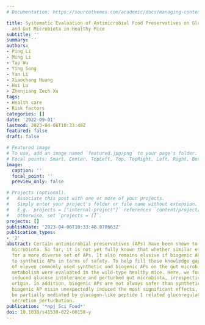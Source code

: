 ```yaml
---
# Documentation: https://sourcethemes.com/academic/docs/managing-content/

title: Systematic Evaluation of Antimicrobial Food Preservatives on Glucose Metabolism
  and Gut Microbiota in Healthy Mice
subtitle: ''
summary: ''
authors:
- Ping Li
- Ming Li
- Tao Wu
- Ying Song
- Yan Li
- Xiaochang Huang
- Hui Lu
- Zhenjiang Zech Xu
tags:
- Health care
- Risk factors
categories: []
date: '2022-09-01'
lastmod: 2023-04-06T10:33:48Z
featured: false
draft: false

# Featured image
# To use, add an image named `featured.jpg/png` to your page's folder.
# Focal points: Smart, Center, TopLeft, Top, TopRight, Left, Right, BottomLeft, Bottom, BottomRight.
image:
  caption: ''
  focal_point: ''
  preview_only: false

# Projects (optional).
#   Associate this post with one or more of your projects.
#   Simply enter your project's folder or file name without extension.
#   E.g. `projects = ["internal-project"]` references `content/project/deep-learning/index.md`.
#   Otherwise, set `projects = []`.
projects: []
publishDate: '2023-04-06T10:33:48.070663Z'
publication_types:
- '2'
abstract: Certain antimicrobial preservatives (APs) have been shown to perturb gut
  microbiota. So far, it is not yet fully known that whether similar effects are observable
  for a more diverse set of APs. It also remains elusive if biogenic APs are superior
  to synthetic APs in terms of safety. To help fill these knowledge gaps, the effects
  of eleven commonly used synthetic and biogenic APs on the gut microbiota and glucose
  metabolism were evaluated in the wild-type healthy mice. Here, we found that APs
  induced glucose intolerance and perturbed gut microbiota, irrespective of their
  origin. In addition, biogenic APs are not always safer than synthetic ones. The
  biogenic AP nisin unexpectedly induced the most significant effects, which might
  be partially mediated by glucagon-like peptide 1 related glucoregulatory hormones
  secretion perturbation.
publication: '*npj Sci Food*'
doi: 10.1038/s41538-022-00158-y
---
```

